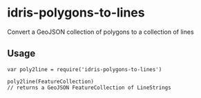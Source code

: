 # idris-polygons-to-lines

Convert a GeoJSON collection of polygons to a collection of lines

## Usage

```
var poly2line = require('idris-polygons-to-lines')

poly2line(FeatureCollection)
// returns a GeoJSON FeatureCollection of LineStrings
```
